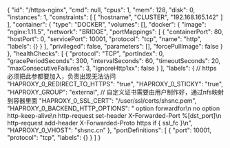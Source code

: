 {
  "id": "/https-nginx",
  "cmd": null,
  "cpus": 1,
  "mem": 128,
  "disk": 0,
  "instances": 1,
  "constraints": [
    [
      "hostname",
      "CLUSTER",
      "192.168.165.142"
    ]
  ],
  "container": {
    "type": "DOCKER",
    "volumes": [],
    "docker": {
      "image": "nginx:1.11.5",
      "network": "BRIDGE",
      "portMappings": [
        {
          "containerPort": 80,
          "hostPort": 0,
          "servicePort": 10001,
          "protocol": "tcp",
          "name": "http",
          "labels": {}
        }
      ],
      "privileged": false,
      "parameters": [],
      "forcePullImage": false
    }
  },
  "healthChecks": [
    {
      "protocol": "TCP",
      "portIndex": 0,
      "gracePeriodSeconds": 300,
      "intervalSeconds": 60,
      "timeoutSeconds": 20,
      "maxConsecutiveFailures": 3,
      "ignoreHttp1xx": false
    }
  ],
  "labels": {
    // https 必须把此参都要加入，负责出现无法访问
    "HAPROXY_0_REDIRECT_TO_HTTPS": "true",
    "HAPROXY_0_STICKY": "true",
    "HAPROXY_GROUP": "external",
	// 自定义证书需要由用户制作好，通过nfs映射到容器里面
    "HAPROXY_0_SSL_CERT": "/user/ssl/certs/shsnc.pem",
    "HAPROXY_0_BACKEND_HTTP_OPTIONS": "  option forwardfor\n  no option http-keep-alive\n      http-request set-header X-Forwarded-Port %[dst_port]\n  http-request add-header X-Forwarded-Proto https if { ssl_fc }\n",
    "HAPROXY_0_VHOST": "shsnc.cn"
  },
  "portDefinitions": [
    {
      "port": 10001,
      "protocol": "tcp",
      "labels": {}
    }
  ]
}
